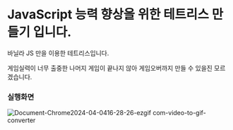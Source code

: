 # JavaScript 능력 향상을 위한 테트리스 만들기 입니다.
바닐라 JS 만을 이용한 테트리스입니다.

게임실력이 너무 출중한 나머지 게임이 끝나지 않아 게임오버까지 만들 수 있을진 모르겠습니다.

### 실행화면
![Document-Chrome2024-04-0416-28-26-ezgif com-video-to-gif-converter](https://github.com/son33/tetris/assets/153377788/9909e23d-da45-4f33-addb-e2327952fe4c)
